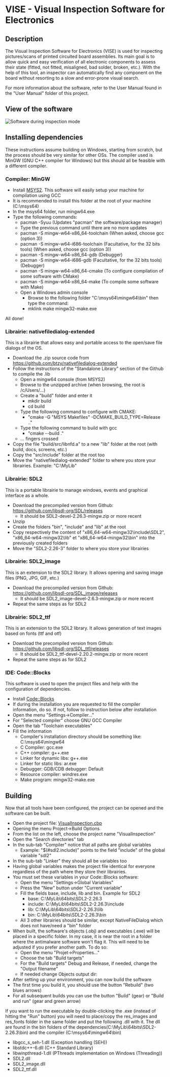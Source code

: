 # VISE - Visual Inspection Software for Electronics

## Description
The Visual Inspection Software for Electronics (VISE) is used for inspecting pictures/scans of printed circuited board assemblies. Its main goal is to allow quick and easy verification of all electronic components to assess their state (fitted, not fitted, misaligned, bad solder, broken, etc.). With the help of this tool, an inspector can automatically find any component on the board without resorting to a slow and error-prone visual search.

For more information about the software, refer to the User Manual found in the "User Manual" folder of this project.

## View of the software
![Software during inspection mode](User%20Manual/Images/Inspection.png)

## Installing dependencies
These instructions assume building on Windows, starting from scratch, but the process should be very similar for other OSs. The compiler used is MinGW (GNU C++ compiler for Windows) but this should all be feasible with a different compiler.

### Compiler: MinGW
- Install [MSYS2](https://www.msys2.org/). This software will easily setup your machine for compilation using GCC
- It is recommended to install this folder at the root of your machine (C:\msys64)
- In the msys64 folder, run mingw64.exe
- Type the following commands:
  - pacman -Syuu  (Updates "pacman" the software/package manager)
  - Type the previous command until there are no more updates
  - pacman -S mingw-w64-x86_64-toolchain (When asked, choose gcc (option 3))
  - pacman -S mingw-w64-i686-toolchain (Facultative, for the 32 bits tools) (When asked, choose gcc (option 3))
  - pacman -S mingw-w64-x86_64-gdb (Debugger)
  - pacman -S mingw-w64-i686-gdb (Facultative, for the 32 bits tools) (Debugger)
  - pacman -S mingw-w64-x86_64-cmake (To configure compilation of some software with CMake)
  - pacman -S mingw-w64-x86_64-make (To compile some software with Make)
  - Open a Windows admin console
	  - Browse to the following folder "C:\msys64\mingw64\bin" then type the command:
	  - mklink make mingw32-make.exe

All done!

### Librairie: nativefiledialog-extended 
This is a librairie that allows easy and portable access to the open/save file dialogs of the OS.
- Download the .zip source code from https://github.com/btzy/nativefiledialog-extended
- Follow the instructions of the "Standalone Library" section of the Github to compile the .lib
	- Open a mingw64 console (from MSYS2)
	- Browse to the unzipped archive (when browsing, the root is /c/Users/...)
	- Create a "build" folder and enter it
		- mkdir build
		- cd build
	- Type the following command to configure with CMAKE:
		- "cmake -G "MSYS Makefiles" -DCMAKE_BUILD_TYPE=Release .."
	- Type the following command to build with gcc
		- "cmake --build ."
	- ... fingers crossed
- Copy the file "build/src/libnfd.a" to a new "lib" folder at the root (with build, docs, screens, etc.)
- Copy the "src/include" folder at the root too
- Move the "nativefiledialog-extended" folder to where you store your librairies. Example: "C:\MyLib"

### Librairie: SDL2
This is a portable librairie to manage windows, events and graphical interface as a whole.
- Download the precompiled version from Github: https://github.com/libsdl-org/SDL/releases
	- It should be SDL2-devel-2.26.3-mingw.zip or more recent
- Unzip
- Create the folders "bin", "include" and "lib" at the root
- Copy respectively the content of "x86_64-w64-mingw32\include\SDL2", "x86_64-w64-mingw32\lib" et "x86_64-w64-mingw32\bin" into the previously created folders
- Move the "SDL2-2.26-3" folder to where you store your librairies

### Librairie: SDL2_image
This is an extension to the SDL2 library. It allows opening and saving image files (PNG, JPG, GIF, etc.)
- Download the precompiled version from Github: https://github.com/libsdl-org/SDL_image/releases
	- It should be SDL2_image-devel-2.6.3-mingw.zip or more recent
- Repeat the same steps as for SDL2

### Librairie: SDL2_ttf
This is an extension to the SDL2 library. It allows generation of text images based on fonts (ttf and otf)
- Download the precompiled version from Github: https://github.com/libsdl-org/SDL_ttf/releases
	- It should be SDL2_ttf-devel-2.20.2-mingw.zip or more recent
- Repeat the same steps as for SDL2

### IDE: Code::Blocks
This software is used to open the project files and help with the configuration of dependencies.
- Install [Code::Blocks](http://www.codeblocks.org/)
- If during the installation you are requested to fill the compiler information, do so. If not, follow to instruction below after installation
- Open the menu "Settings->Compiler..."
- For "Selected compiler" choose GNU GCC Compiler
- Open the tab "Toolchain executables"
- Fill the information
	- Compiler's installation directory should be something like: C:\msys64\mingw64
	- C Compiler: gcc.exe
	- C++ compiler: g++.exe
	- Linker for dynamic libs: g++.exe
	- Linker for static libs: ar.exe
	- Debugger: GDB/CDB debugger: Default
	- Resource compiler: windres.exe
	- Make program: mingw32-make.exe

## Building
Now that all tools have been configured, the project can be opened and the software can be built.
- Open the project file: [VisualInspection.cbp](Source/VisualInspection.cbp)
- Opening the menu Project->Build Options
- From the list on the left, choose the project name "VisualInspection"
- Open the "Search directories" tab
- In the sub-tab "Compiler" notice that all paths are global variables
	- Example: "$(#sdl2.include)" points to the field "include" of the global variable "sdl2" 
- In the sub-tab "Linker" they should all be variables too
- Having global variables makes the project file identical for everyone regardless of the path where they store their librairies.
- You must set these variables in your Code::Blocks software:
	- Open the menu "Settings->Global Variables"
	- Press the "New" button under "Current variable"
	- Fill the fields base, include, lib and bin. Example for SDL2
		- base: C:\MyLib\64bits\SDL2-2.26.3
		- include: C:\MyLib\64bits\SDL2-2.26.3\include
		- lib: C:\MyLib\64bits\SDL2-2.26.3\lib
		- bin: C:\MyLib\64bits\SDL2-2.26.3\bin
	- All 3 other librairies should be similar, except NativeFileDialog which does not have/need a "bin" folder
- When built, the software's objects (.obj) and executables (.exe) will be placed in a specific folder. In my case, it is near the root in a folder where the antimalware software won't flag it. This will need to be adjusted if you prefer another path. To do so:
	- Open the menu "Projet->Properties..."
	- Choose the tab "Build targets"
	- For the "Build targets" Debug and Release, if needed, change the "Output filename"
	- If needed change Objects output dir:
- After setting up your environment, you can now build the software
- The first time you build it, you should use the button "Rebuild" (two blues arrows)
- For all subsequent builds you can use the button "Build" (gear) or "Build and run" (gear and green arrow)

If you want to run the executable by double-clicking the .exe (instead of hitting the "Run" button) you will need to place/copy the res_images and res_fonts folder in the same folder and put the following .dll with it. The dll are found in the bin folders of the dependencies(C:\MyLib\64bits\SDL2-2.26.3\bin) and the compiler (C:\msys64\mingw64\bin)
- libgcc_s_seh-1.dll (Exception handling (SEH))
- libstdc++-6.dll (C++ Standard Library)
- libwinpthread-1.dll (PThreads implementation on Windows (Threading))
- SDL2.dll
- SDL2_image.dll
- SDL2_ttf.dll